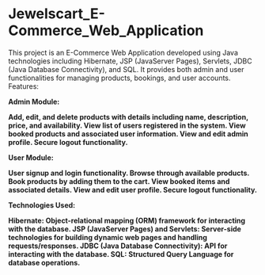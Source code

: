 # Jewelscart_E-Commerce_Web_Application
This project is an E-Commerce Web Application developed using Java technologies including Hibernate, JSP (JavaServer Pages), Servlets, JDBC (Java Database Connectivity), and SQL. It provides both admin and user functionalities for managing products, bookings, and user accounts.
Features:

<b>Admin Module:<b>

Add, edit, and delete products with details including name, description, price, and availability.
View list of users registered in the system.
View booked products and associated user information.
View and edit admin profile.
Secure logout functionality.

User Module:

User signup and login functionality.
Browse through available products.
Book products by adding them to the cart.
View booked items and associated details.
View and edit user profile.
Secure logout functionality.

Technologies Used:

Hibernate: Object-relational mapping (ORM) framework for interacting with the database.
JSP (JavaServer Pages) and Servlets: Server-side technologies for building dynamic web pages and handling requests/responses.
JDBC (Java Database Connectivity): API for interacting with the database.
SQL: Structured Query Language for database operations.
